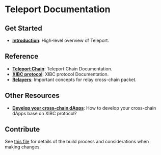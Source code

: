 <!--
layout: home
title: Teleport Documentation
description: Teleport Network provides infrastructure and framework for cross-chain communication. It consists of a decentralized blockchain - Teleport Chain, a cross-chain protocol - XIBC, and developer SDKs for cross-chain dApps integration.
sections:
  - title: Introduction
    desc: Read a high-level overview of Teleport and its architecture.
    url: /intro
    icon: teleport-intro
  - title: Teleport blockchain
    desc: Intro teleport block chain.
    url: /blockchain
    icon: basics
  - title: XIBC protocol
    desc: Intro.
    url: /xibc
    icon: xibc
  - title: Relayers
    desc: Read about the core concepts like encoding and events.
    url: /relayers
    icon: relayers
    
footer:
  newsletter: false
aside: false
-->

# Teleport Documentation

## Get Started

- **[Introduction](./intro/)**: High-level overview of Teleport.

## Reference

- **[Teleport Chain](https://github.com/teleport-network/documents)**: Teleport Chain Documentation.
- **[XIBC protocol](https://github.com/teleport-network/documents/tree/main/modules/XIBC)**: XIBC protocol Documentation.
- **[Relayers](./relayers/)**: Important concepts for relay cross-chain packet.

## Other Resources

- **[Develop your cross-chain dApps](../x/)**: How to develop your cross-chain dApps base on XIBC protocol?

## Contribute

See [this file](https://github.com/teleport-network/teleport-documents/blob/main/DOCS_README.md) for details of the build process and considerations when making changes.
